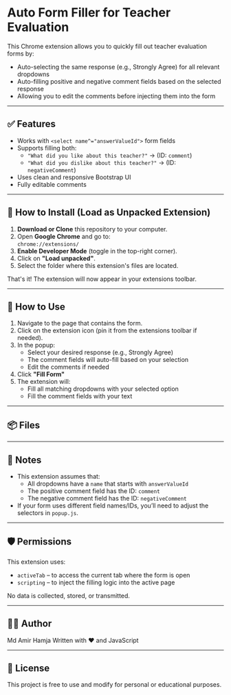 # Auto Form Filler for Teacher Evaluation

This Chrome extension allows you to quickly fill out teacher evaluation forms by:
- Auto-selecting the same response (e.g., Strongly Agree) for all relevant dropdowns
- Auto-filling positive and negative comment fields based on the selected response
- Allowing you to edit the comments before injecting them into the form

---

## ✅ Features

- Works with `<select name^="answerValueId">` form fields
- Supports filling both:
  - `"What did you like about this teacher?"` → (ID: `comment`)
  - `"What did you dislike about this teacher?"` → (ID: `negativeComment`)
- Uses clean and responsive Bootstrap UI
- Fully editable comments

---

## 🚀 How to Install (Load as Unpacked Extension)

1. **Download or Clone** this repository to your computer.
2. Open **Google Chrome** and go to:  
   `chrome://extensions/`
3. **Enable Developer Mode** (toggle in the top-right corner).
4. Click on **"Load unpacked"**.
5. Select the folder where this extension's files are located.

That's it! The extension will now appear in your extensions toolbar.

---

## 🧪 How to Use

1. Navigate to the page that contains the form.
2. Click on the extension icon (pin it from the extensions toolbar if needed).
3. In the popup:
   - Select your desired response (e.g., Strongly Agree)
   - The comment fields will auto-fill based on your selection
   - Edit the comments if needed
4. Click **"Fill Form"**
5. The extension will:
   - Fill all matching dropdowns with your selected option
   - Fill the comment fields with your text

---

## 📦 Files


---

## 📌 Notes

- This extension assumes that:
  - All dropdowns have a `name` that starts with `answerValueId`
  - The positive comment field has the ID: `comment`
  - The negative comment field has the ID: `negativeComment`
- If your form uses different field names/IDs, you’ll need to adjust the selectors in `popup.js`.

---

## 🛡 Permissions

This extension uses:
- `activeTab` – to access the current tab where the form is open
- `scripting` – to inject the filling logic into the active page

No data is collected, stored, or transmitted.

---

## 🧑‍💻 Author
Md Amir Hamja
Written with ❤️ and JavaScript

---

## 📃 License

This project is free to use and modify for personal or educational purposes.
